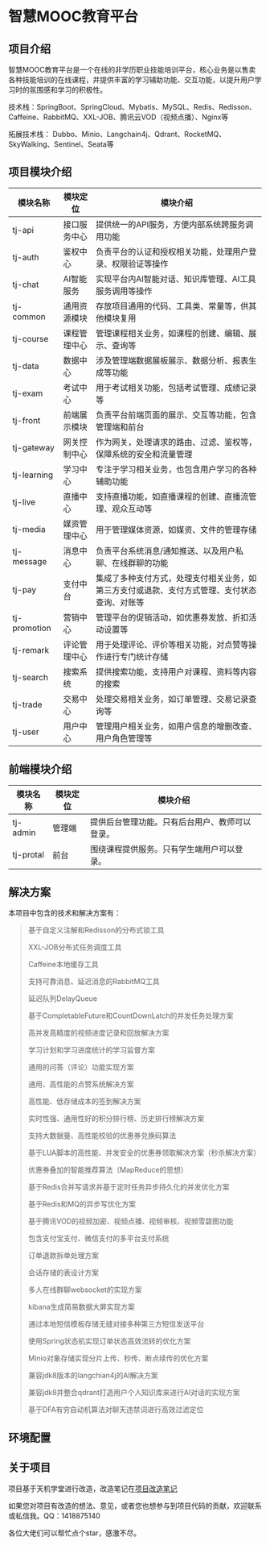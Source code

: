 # 智慧MOOC教育平台

## 项目介绍

智慧MOOC教育平台是一个在线的非学历职业技能培训平台，核心业务是以售卖各种技能培训的在线课程，并提供丰富的学习辅助功能、交互功能，以提升用户学习时的氛围感和学习的积极性。

技术栈：SpringBoot、SpringCloud、Mybatis、MySQL、Redis、Redisson、Caffeine、RabbitMQ、XXL-JOB、腾讯云VOD（视频点播）、Nginx等

拓展技术栈： Dubbo、Minio、Langchain4j、Qdrant、RocketMQ、SkyWalking、Sentinel、Seata等


## 项目模块介绍
| 模块名称   | 模块定位   | 模块介绍                                               |
|--------|--------|----------------------------------------------------|
| tj-api | 接口服务中心 | 提供统一的API服务，方便内部系统跨服务调用功能                           |
| tj-auth | 鉴权中心   | 负责平台的认证和授权相关功能，处理用户登录、权限验证等操作                      |
| tj-chat | AI智能服务 | 实现平台内AI智能对话、知识库管理、AI工具服务调用等操作                      |
| tj-common | 通用资源模块 | 存放项目通用的代码、工具类、常量等，供其他模块复用                          |
| tj-course | 课程管理中心 | 管理课程相关业务，如课程的创建、编辑、展示、查询等                          |
| tj-data | 数据中心   | 涉及管理端数据展板展示、数据分析、报表生成等功能                           |
| tj-exam | 考试中心   | 用于考试相关功能，包括考试管理、成绩记录等                              |
| tj-front | 前端展示模块 | 负责平台前端页面的展示、交互等功能，包含管理端和前台                         |
| tj-gateway | 网关控制中心 | 作为网关，处理请求的路由、过滤、鉴权等，保障系统的安全和流量管理                   |
| tj-learning | 学习中心   | 专注于学习相关业务，也包含用户学习的各种辅助功能                           |
| tj-live | 直播中心   | 支持直播功能，如直播课程的创建、直播流管理、观众互动等                        |
| tj-media | 媒资管理中心 | 用于管理媒体资源，如媒资、文件的管理存储                               |
| tj-message | 消息中心   | 负责平台系统消息/通知推送、以及用户私聊、在线群聊的功能                       |
| tj-pay | 支付中台   | 集成了多种支付方式，处理支付相关业务，如第三方支付或退款、支付方式管理、支付状态查询、对账等     |
| tj-promotion | 营销中心   | 管理平台的促销活动，如优惠券发放、折扣活动设置等                           |
| tj-remark | 评论管理中心 | 用于处理评论、评价等相关功能，对点赞等操作进行专门统计存储                      |
| tj-search | 搜索系统   | 提供搜索功能，支持用户对课程、资料等内容的搜索                            |
| tj-trade | 交易中心   | 处理交易相关业务，如订单管理、交易记录查询等                             |
| tj-user | 用户中心   | 管理用户相关业务，如用户信息的增删改查、用户角色管理等                        | 


## 前端模块介绍

| 模块名称   |  模块定位 | 模块介绍                    |
|-----------|-------|-------------------------|
| tj-admin  | 管理端  | 提供后台管理功能。只有后台用户、教师可以登录。 |
| tj-protal | 前台    | 围绕课程提供服务。只有学生端用户可以登录。   |

## 解决方案

本项目中包含的技术和解决方案有：

> 基于自定义注解和Redisson的分布式锁工具
>
> XXL-JOB分布式任务调度工具
>
> Caffeine本地缓存工具
>
> 支持可靠消息、延迟消息的RabbitMQ工具
>
> 延迟队列DelayQueue
>
> 基于CompletableFuture和CountDownLatch的并发任务处理方案
>
> 高并发高精度的视频进度记录和回放解决方案
>
> 学习计划和学习进度统计的学习监督方案
>
> 通用的问答（评论）功能实现方案
>
> 通用、高性能的点赞系统解决方案
>
> 高性能、低存储成本的签到解决方案
>
> 实时性强、通用性好的积分排行榜、历史排行榜解决方案
>
> 支持大数据量、高性能校验的优惠券兑换码算法
>
> 基于LUA脚本的高性能、并发安全的优惠券领取解决方案（秒杀解决方案）
>
> 优惠券叠加的智能推荐算法（MapReduce的思想）
>
> 基于Redis合并写请求并基于定时任务异步持久化的并发优化方案
>
> 基于Redis和MQ的异步写优化方案
>
> 基于腾讯VOD的视频加密、视频点播、视频审核、视频雪碧图功能
>
> 包含支付宝支付、微信支付的多平台支付系统
>
> 订单退款拆单处理方案
> 
> 会话存储的表设计方案
> 
> 多人在线群聊websocket的实现方案
> 
> kibana生成简易数据大屏实现方案
> 
> 通过本地短信模板存储无缝对接多种第三方短信发送平台
> 
> 使用Spring状态机实现订单状态高效流转的优化方案
> 
> Minio对象存储实现分片上传、秒传、断点续传的优化方案
> 
> 兼容jdk8版本的langchian4j的AI解决方案
> 
> 兼容jdk8并整合qdrant打造用户个人知识库来进行AI对话的实现方案
> 
> 基于DFA有穷自动机算法对聊天违禁词进行高效过滤定位


## 环境配置



## 关于项目

项目基于天机学堂进行改造，改造笔记在[项目改造笔记](天机学堂-扩展.md)

如果您对项目有改造的想法、意见，或者您也想参与到项目代码的贡献，欢迎联系或私信我。QQ：1418875140

各位大佬们可以帮忙点个star，感激不尽。

